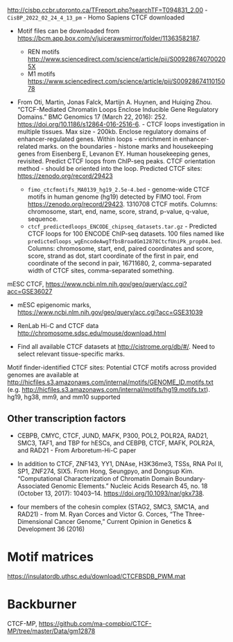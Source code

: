 

http://cisbp.ccbr.utoronto.ca/TFreport.php?searchTF=T094831_2.00 - `CisBP_2022_02_24_4_13_pm` - Homo Sapiens CTCF downloaded


- Motif files can be downloaded from https://bcm.app.box.com/v/juicerawsmirror/folder/11363582187.
    - REN motifs http://www.sciencedirect.com/science/article/pii/S009286740700205X
    - M1 motifs https://www.sciencedirect.com/science/article/pii/S0092867411015078

- From Oti, Martin, Jonas Falck, Martijn A. Huynen, and Huiqing Zhou. “CTCF-Mediated Chromatin Loops Enclose Inducible Gene Regulatory Domains.” BMC Genomics 17 (March 22, 2016): 252. https://doi.org/10.1186/s12864-016-2516-6. - CTCF loops investigation in multiple tissues. Max size - 200kb. Enclose regulatory domains of enhancer-regulated genes. Within loops - enrichment in enhancer-related marks. on the boundaries - histone marks and housekeeping genes from Eisenberg E, Levanon EY. Human housekeeping genes, revisited. Predict CTCF loops from ChIP-seq peaks. CTCF orientation method - should be oriented into the loop. Predicted CTCF sites: https://zenodo.org/record/29423
    - `fimo_ctcfmotifs_MA0139_hg19_2.5e-4.bed` - genome-wide CTCF motifs in human genome (hg19) detected by FIMO tool. From https://zenodo.org/record/29423. 1310708 CTCF motifs. Columns: chromosome, start, end, name, score, strand, p-value, q-value, sequence.
    - `ctcf_predictedloops_ENCODE_chipseq_datasets.tar.gz` - Predicted CTCF loops for 100 ENCODE ChIP-seq datasets. 100 files named like `predictedloops_wgEncodeAwgTfbsBroadGm12878CtcfUniPk_prop04.bed`. Columns: chromosome, start, end, paired coordinates and score, score, strand as dot, start coordinate of the first in pair, end coordinate of the second in pair, 16711680, 2, comma-separated width of CTCF sites, comma-separated something.

 mESC CTCF, https://www.ncbi.nlm.nih.gov/geo/query/acc.cgi?acc=GSE36027
- mESC epigenomic marks, https://www.ncbi.nlm.nih.gov/geo/query/acc.cgi?acc=GSE31039

- RenLab Hi-C and CTCF data http://chromosome.sdsc.edu/mouse/download.html

- Find all available CTCF datasets at http://cistrome.org/db/#/. Need to select relevant tissue-specific marks.

 Motif finder-identified CTCF sites: Potential CTCF motifs across provided genomes are available at http://hicfiles.s3.amazonaws.com/internal/motifs/GENOME_ID.motifs.txt (e.g. http://hicfiles.s3.amazonaws.com/internal/motifs/hg19.motifs.txt). hg19, hg38, mm9, and mm10 supported

## Other transcription factors

- CEBPB, CMYC, CTCF, JUND, MAFK, P300, POL2, POLR2A, RAD21, SMC3, TAF1, and TBP for hESCs, and CEBPB, CTCF, MAFK, POLR2A, and RAD21 - From Arboretum-Hi-C paper

- In addition to CTCF, ZNF143, YY1, DNAse, H3K36me3, TSSs, RNA Pol II, SP1, ZNF274, SIX5. From Hong, Seungpyo, and Dongsup Kim. “Computational Characterization of Chromatin Domain Boundary-Associated Genomic Elements.” Nucleic Acids Research 45, no. 18 (October 13, 2017): 10403–14. https://doi.org/10.1093/nar/gkx738.

- four members of the cohesin complex (STAG2, SMC3, SMC1A, and RAD21) - from M. Ryan Corces and Victor G. Corces, “The Three-Dimensional Cancer Genome,” Current Opinion in Genetics & Development 36 (2016)

# Motif matrices

https://insulatordb.uthsc.edu/download/CTCFBSDB_PWM.mat

# Backburner

CTCF-MP, https://github.com/ma-compbio/CTCF-MP/tree/master/Data/gm12878


